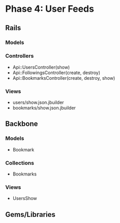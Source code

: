 # Phase 4: User Feeds

## Rails
### Models

### Controllers
* Api::UsersController(show)
* Api::FollowingsController(create, destroy)
* Api::BookmarksController(create, destroy, show)

### Views
* users/show.json.jbuilder
* bookmarks/show.json.jbuilder

## Backbone
### Models
* Bookmark

### Collections
* Bookmarks

### Views
* UsersShow

## Gems/Libraries

